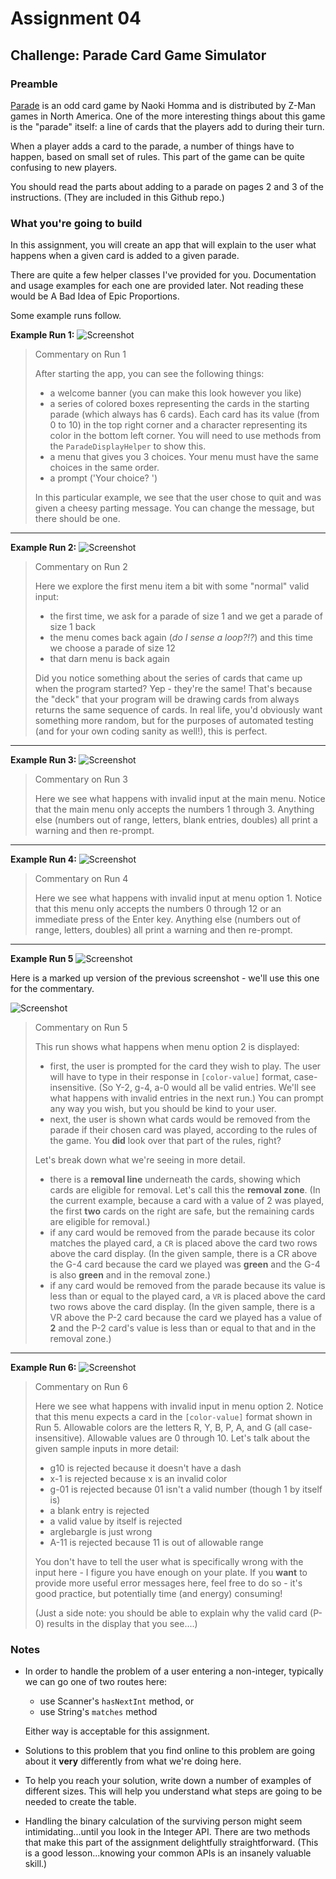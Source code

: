 # Assignment 04

## Challenge: Parade Card Game Simulator

### Preamble

[Parade](https://www.zmangames.com/en/products/parade/) is an odd card game by Naoki Homma and is distributed by Z-Man games in North America. One of the more interesting things about this game is the "parade" itself: a line of cards that the players add to during their turn.

When a player adds a card to the parade, a number of things have to happen, based on small set of rules. This part of the game can be quite confusing to new players.

You should read the parts about adding to a parade on pages 2 and 3 of the instructions. (They are included in this Github repo.)

### What you're going to build

In this assignment, you will create an app that will explain to the user what happens when a given card is added to a given parade.

There are quite a few helper classes I've provided for you. Documentation and usage examples for each one are provided later. Not reading these would be A Bad Idea of Epic Proportions.

Some example runs follow.

**Example Run 1:**
![Screenshot](images/parade-01.PNG)

> Commentary on Run 1
>
> After starting the app, you can see the following things:
>
> - a welcome banner (you can make this look however you like)
> - a series of colored boxes representing the cards in the starting parade (which always has 6 cards). Each card has its value (from 0 to 10) in the top right corner and a character representing its color in the bottom left corner. You will need to use methods from the `ParadeDisplayHelper` to show this.
> - a menu that gives you 3 choices. Your menu must have the same choices in the same order.
> - a prompt ('Your choice? ')
>
> In this particular example, we see that the user chose to quit and was given a cheesy parting message. You can change the message, but there should be one.

---

**Example Run 2:**
![Screenshot](images/parade-02.PNG)

> Commentary on Run 2
>
> Here we explore the first menu item a bit with some "normal" valid input:
>
> - the first time, we ask for a parade of size 1 and we get a parade of size 1 back
> - the menu comes back again (_do I sense a loop?!?_) and this time we choose a parade of size 12
> - that darn menu is back again
>
> Did you notice something about the series of cards that came up when the program started? Yep - they're the same! That's because the "deck" that your program will be drawing cards from always returns the same sequence of cards. In real life, you'd obviously want something more random, but for the purposes of automated testing (and for your own coding sanity as well!), this is perfect.

---

**Example Run 3:**
![Screenshot](images/parade-03.PNG)

> Commentary on Run 3
>
> Here we see what happens with invalid input at the main menu. Notice that the main menu only accepts the numbers 1 through 3. Anything else (numbers out of range, letters, blank entries, doubles) all print a warning and then re-prompt.

---

**Example Run 4:**
![Screenshot](images/parade-04.PNG)

> Commentary on Run 4
>
> Here we see what happens with invalid input at menu option 1. Notice that this menu only accepts the numbers 0 through 12 or an immediate press of the Enter key. Anything else (numbers out of range, letters, doubles) all print a warning and then re-prompt.

---

**Example Run 5**
![Screenshot](images/parade-05.PNG)

Here is a marked up version of the previous screenshot - we'll use this one for the commentary.

![Screenshot](images/parade-05-marked.PNG)

> Commentary on Run 5
>
> This run shows what happens when menu option 2 is displayed:
>
> - first, the user is prompted for the card they wish to play. The user will have to type in their response in `[color-value]` format, case-insensitive. (So Y-2, g-4, a-0 would all be valid entries. We'll see what happens with invalid entries in the next run.) You can prompt any way you wish, but you should be kind to your user.
> - next, the user is shown what cards would be removed from the parade if their chosen card was played, according to the rules of the game. You **did** look over that part of the rules, right?
>
> Let's break down what we're seeing in more detail.
>
> - there is a **removal line** underneath the cards, showing which cards are eligible for removal. Let's call this the **removal zone**. (In the current example, because a card with a value of 2 was played, the first **two** cards on the right are safe, but the remaining cards are eligible for removal.)
> - if any card would be removed from the parade because its color matches the played card, a `CR` is placed above the card two rows above the card display. (In the given sample, there is a CR above the G-4 card because the card we played was **green** and the G-4 is also **green** and in the removal zone.)
> - if any card would be removed from the parade because its value is less than or equal to the played card, a `VR` is placed above the card two rows above the card display. (In the given sample, there is a VR above the P-2 card because the card we played has a value of **2** and the P-2 card's value is less than or equal to that and in the removal zone.)

---

**Example Run 6:**
![Screenshot](images/parade-06.PNG)

> Commentary on Run 6
>
> Here we see what happens with invalid input in menu option 2. Notice that this menu expects a card in the `[color-value]` format shown in Run 5. Allowable colors are the letters R, Y, B, P, A, and G (all case-insensitive). Allowable values are 0 through 10. Let's talk about the given sample inputs in more detail:
>
> - g10 is rejected because it doesn't have a dash
> - x-1 is rejected because x is an invalid color
> - g-01 is rejected because 01 isn't a valid number (though 1 by itself is)
> - a blank entry is rejected
> - a valid value by itself is rejected
> - arglebargle is just wrong
> - A-11 is rejected because 11 is out of allowable range
>
> You don't have to tell the user what is specifically wrong with the input here - I figure you have enough on your plate. If you **want** to provide more useful error messages here, feel free to do so - it's good practice, but potentially time (and energy) consuming!
>
> (Just a side note: you should be able to explain why the valid card (P-0) results in the display that you see....)

### Notes

- In order to handle the problem of a user entering a non-integer, typically we can go one of two routes here:

  - use Scanner's `hasNextInt` method, or
  - use String's `matches` method

  Either way is acceptable for this assignment.

- Solutions to this problem that you find online to this problem are going about it **very** differently from what we're doing here.
- To help you reach your solution, write down a number of examples of different sizes. This will help you understand what steps are going to be needed to create the table.
- Handling the binary calculation of the surviving person might seem intimidating...until you look in the Integer API. There are two methods that make this part of the assignment delightfully straightforward. (This is a good lesson...knowing your common APIs is an insanely valuable skill.)
